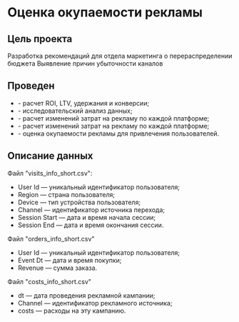 # Оценка окупаемости рекламы

## Цель проекта
Разработка рекомендаций для отдела маркетинга о перераспределении бюджета
Выявление причин убыточности каналов

## Проведен
<ul>
<li> - расчет ROI, LTV, удержания и конверсии;</li>
<li> - исследовательский анализ данных;</li>
<li> - расчет изменений затрат на рекламу по каждой платформе;</li>
<li> - расчет изменений затрат на рекламу по каждой платформе;</li>
<li> - оценка окупаемости рекламы для привлечения пользователей.</li>
</ul>

## Описание данных
Файл "visits_info_short.csv":
<ul>
<li>User Id — уникальный идентификатор пользователя;</li>
<li>Region — страна пользователя;</li>
<li>Device — тип устройства пользователя;</li>
<li>Channel — идентификатор источника перехода;</li>
<li>Session Start — дата и время начала сессии;</li>
<li>Session End — дата и время окончания сессии.</li>
</ul>

Файл "orders_info_short.csv"
<ul>
<li>User Id — уникальный идентификатор пользователя;</li>
<li>Event Dt — дата и время покупки;</li>
<li>Revenue — сумма заказа.</li>
</ul>

Файл "costs_info_short.csv"
<ul>
<li>dt — дата проведения рекламной кампании;</li>
<li>Channel — идентификатор рекламного источника;</li>
<li>costs — расходы на эту кампанию.</li>
</ul>